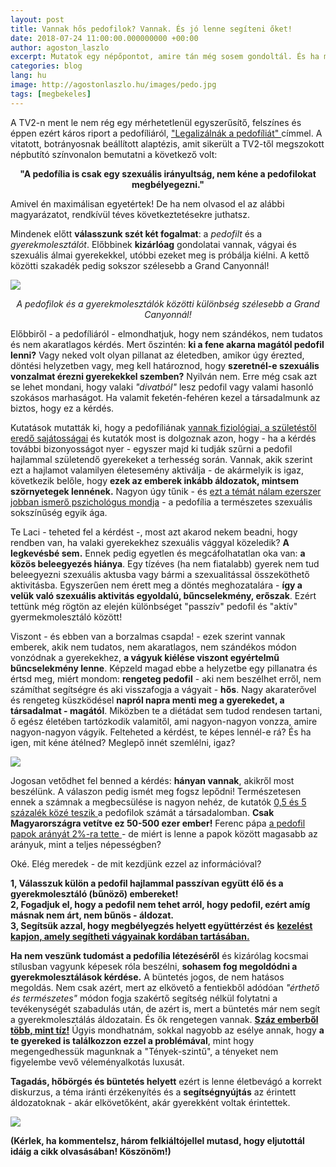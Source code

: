```yaml
---
layout: post
title: Vannak hős pedofilok? Vannak. És jó lenne segíteni őket!
date: 2018-07-24 11:00:00.000000000 +00:00
author: agoston_laszlo
excerpt: Mutatok egy népőpontot, amire tán még sosem gondoltál. És ha most belegondolsz, hősként fogsz tekinteni sok emberre, akitől eddig a gyomrod fordult ki.
categories: blog
lang: hu
image: http://agostonlaszlo.hu/images/pedo.jpg
tags: [megbekeles]
---
```

A TV2-n ment le nem rég egy mérhetetlenül egyszerűsítő, felszínes és éppen ezért káros riport a pedofíliáról, <a href="https://tenyek.hu/belfold/266480_legalizalnak-a-pedofiliat.html" target="blank">"Legalizálnák a pedofíliát" </a> címmel. A vitatott, botrányosnak beállított alaptézis, amit sikerült a TV2-től megszokott népbutító színvonalon bemutatni a következő volt:

<center><b>"A pedofília is csak egy szexuális irányultság, nem kéne a pedofilokat megbélyegezni."</b></center>

Amivel én maximálisan egyetértek! De ha nem olvasod el az alábbi magyarázatot, rendkívül téves következtetésekre juthatsz.

Mindenek előtt **válasszunk szét két fogalmat**: a *pedofilt* és a *gyerekmolesztálót*. Előbbinek **kizárlóag** gondolatai vannak, vágyai és szexuális álmai gyerekekkel, utóbbi ezeket meg is próbálja kiélni. A kettő közötti szakadék pedig sokszor szélesebb a Grand Canyonnál!

![](http://agostonlaszlo.hu/images/grandcanyon.jpg)
<center><i> A pedofilok és a gyerekmolesztálók közötti különbség szélesebb a Grand Canyonnál! </i> </center>

Előbbiről - a pedofíliáról - elmondhatjuk, hogy nem szándékos, nem tudatos és nem akaratlagos kérdés. Mert őszintén: **ki a fene akarna magától pedofil lenni?** Vagy neked volt olyan pillanat az életedben, amikor úgy érezted, döntési helyzetben vagy, meg kell határoznod, hogy **szeretnél-e szexuális vonzalmat érezni gyerekekkel szemben?** Nyilván nem. Erre még csak azt se lehet mondani, hogy valaki *"divatból"* lesz pedofil vagy valami hasonló szokásos marhaságot. Ha valamit feketén-fehéren kezel a társadalmunk az biztos, hogy ez a kérdés.

Kutatások mutatták ki, hogy a pedofíliának <a href="http://www.origo.hu/egeszseg/20140715-pszichologia-agykutatas-biologiai-gyokerei-lehetnek-a-pedofilianak.html" target="blank">vannak fiziológiai, a születéstől eredő sajátosságai</a> és kutatók most is dolgoznak azon, hogy - ha a kérdés további bizonyosságot nyer - egyszer majd ki tudják szűrni a pedofil hajlammal születendő gyerekeket a terhesség során. Vannak, akik szerint ezt a hajlamot valamilyen életesemény aktiválja - de akármelyik is igaz, következik belőle, hogy **ezek az emberek inkább áldozatok, mintsem szörnyetegek lennének.** Nagyon úgy tűnik - és <a href="https://www.independent.co.uk/news/paedophilia-sexual-orientation-straight-gay-criminal-psychologist-child-sex-abuse-a6965956.html" target="blank">ezt a témát nálam ezerszer jobban ismerő pszichológus mondja</a> - a pedofília a természetes szexuális sokszínűség egyik ága. 

Te Laci - teheted fel a kérdést -, most azt akarod nekem beadni, hogy rendben van, ha valaki gyerekekhez szexuális vággyal közeledik? **A legkevésbé sem.** Ennek pedig egyetlen és megcáfolhatatlan oka van: **a közös beleegyezés hiánya**. Egy tízéves (ha nem fiatalabb) gyerek nem tud beleegyezni szexuális aktusba vagy bármi a szexualitással összeköthető aktivitásba. Egyszerűen nem érett meg a döntés meghozatalára - **így a velük való szexuális aktivitás egyoldalú, bűncselekmény, erőszak**. Ezért tettünk még rögtön az elején különbséget "passzív" pedofil és "aktív" gyermekmolesztáló között!

Viszont - és ebben van a borzalmas csapda! - ezek szerint vannak emberek, akik nem tudatos, nem akaratlagos, nem szándékos módon vonzódnak a gyerekekhez, **a vágyuk kiélése viszont egyértelmű bűncselekmény lenne**. Képzeld magad ebbe a helyzetbe egy pillanatra és értsd meg, miért mondom: **rengeteg pedofil** - aki nem beszélhet erről, nem számíthat segítségre és aki visszafogja a vágyait - **hős**. Nagy akaraterővel és rengeteg küszködésel **napról napra menti meg a gyerekedet, a társadalmat - magától**. Miközben te a diétádat sem tudod rendesen tartani, ő egész életében tartózkodik valamitől, ami nagyon-nagyon vonzza, amire nagyon-nagyon vágyik. Felteheted a kérdést, te képes lennél-e rá? És ha igen, mit kéne átélned? Meglepő innét szemlélni, igaz?

![](http://agostonlaszlo.hu/images/pedo.jpg)

Jogosan vetődhet fel benned a kérdés: **hányan vannak**, akikről most beszélünk. A válaszon pedig ismét meg fogsz lepődni! Természetesen ennek a számnak a megbecsülése is nagyon nehéz, de kutatók <a href="https://www.independent.co.uk/news/paedophilia-sexual-orientation-straight-gay-criminal-psychologist-child-sex-abuse-a6965956.html" target="blank"> 0,5 és 5 százalék közé teszik </a> a pedofilok számát a társadalomban. **Csak Magyarországra vetítve ez 50-500 ezer ember!**  Ferenc pápa <a href="https://www.nlcafe.hu/ezvan/20140713/ferenc-papa-pedofilia-nyilatkozat/" target="blank">a pedofil papok arányát 2%-ra tette </a> - de miért is lenne a papok között magasabb az arányuk, mint a teljes népességben?

Oké. Elég meredek - de mit kezdjünk ezzel az információval?

**1, Válasszuk külön a pedofil hajlammal passzívan együtt élő és a gyerekmolesztáló (bűnöző) embereket!<br />
2, Fogadjuk el, hogy a pedofil nem tehet arról, hogy pedofil, ezért amíg másnak nem árt, nem bűnös - áldozat. <br />
3, Segítsük azzal, hogy megbélyegzés helyett együttérzést és** <a href="http://www.unikornis.hu/elet/20161031-pedofilia-klaus-beier-terapia-gyogyithatatlan.html" target="blank"> **kezelést kapjon, amely segítheti vágyainak kordában tartásában.**</a> <br />

**Ha nem veszünk tudomást a pedofília létezéséről** és kizárólag kocsmai stílusban vagyunk képesek róla beszélni, **sohasem fog megoldódni a gyerekmolesztálások kérdése.** A büntetés jogos, de nem hatásos megoldás. Nem csak azért, mert az elkövető a fentiekből adódóan *"érthető és természetes"* módon fogja szakértő segítség nélkül folytatni a tevékenységét szabadulás után, de azért is, mert a büntetés már nem segít a gyerekmolesztálás áldozatain. És ők rengetegen vannak. <a href="http://www.unikornis.hu/elet/20161031-pedofilia-klaus-beier-terapia-gyogyithatatlan.html" target="blank">**Száz emberből több, mint tíz!**</a> Úgyis mondhatnám, sokkal nagyobb az esélye annak, hogy **a te gyereked is találkozzon ezzel a problémával**, mint hogy megengedhessük magunknak a "Tények-szintű", a tényeket nem figyelembe vevő véleményalkotás luxusát.

**Tagadás, hőbörgés és büntetés helyett** ezért is lenne életbevágó a korrekt diskurzus, a téma iránti érzékenyítés és a **segítségnyújtás** az érintett áldozatoknak - akár elkövetőként, akár gyerekként voltak érintettek.

![](http://agostonlaszlo.hu/images/felkialtojel.jpg)

**(Kérlek, ha kommentelsz, három felkiáltójellel mutasd, hogy eljutottál idáig a cikk olvasásában! Köszönöm!)**
